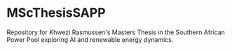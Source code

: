 # MScThesisSAPP
 Repository for Khwezi Rasmussen's Masters Thesis in the Southern African Power Pool exploring AI and renewable energy dynamics.
